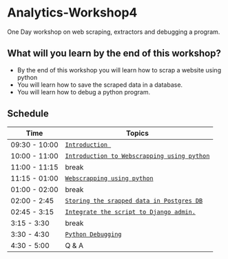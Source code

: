 # Analytics-Workshop4

One Day workshop on web scraping, extractors and debugging a program.


## What will you learn by the end of this workshop?

- By the end of this workshop you will learn how to scrap a website using python
- You will learn how to save the scraped data in a database.
- You will learn how to debug a python program.



## Schedule
| Time          | Topics
|---------------|-------
| 09:30 - 10:00 |  [`Introduction `](networks_intro.md)
| 10:00 - 11:00 |  [`Introduction to Webscrapping using python`](webscrape_intro.md)
| 11:00 - 11:15 |  break
| 11:15 - 01:00 |  [`Webscrapping using python`](webscrape_execise.md)
| 01:00 - 02:00 |  break
| 02:00 - 2:45  |  [`Storing the srapped data in Postgres DB`](webscrape_store_data.md)
| 02:45 - 3:15  |  [`Integrate the script to Django admin.`](webscrape_integrate_to_django.md)
| 3:15 -  3:30  |  break
| 3:30 -  4:30  |  [`Python Debugging`](python_debug.md)
| 4:30 - 5:00   |  Q & A